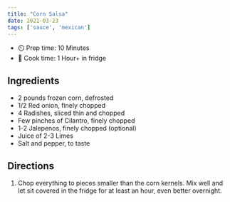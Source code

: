 ```yaml
---
title: "Corn Salsa"
date: 2021-03-23
tags: ['sauce', 'mexican']
---
```


- ⏲️ Prep time: 10 Minutes
- 🍳 Cook time: 1 Hour+ in fridge

## Ingredients

- 2 pounds frozen corn, defrosted
- 1/2 Red onion, finely chopped
- 4 Radishes, sliced thin and chopped
- Few pinches of Cilantro, finely chopped
- 1-2 Jalepenos, finely chopped (optional)
- Juice of 2-3 Limes
- Salt and pepper, to taste

## Directions

1. Chop everything to pieces smaller than the corn kernels. Mix well and let sit covered in the fridge for at least an hour, even better overnight.

